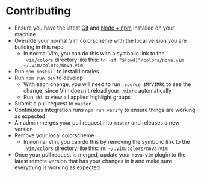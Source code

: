 # Contributing

- Ensure you have the latest [Git](https://git-scm.com/) and [Node + npm](https://nodejs.org) installed on your machine
- Override your normal Vim colorscheme with the local version you are building in this repo
  - In normal Vim, you can do this with a symbolic link to the `.vim/colors` directory like this: `ln -sf "$(pwd)"/colors/nova.vim ~/.vim/colors/nova.vim`
- Run `npm install` to install libraries
- Run `npm run dev` to develop
  - With each change, you will need to run `:source $MYVIMRC` to see the change, since Vim doesn't reload your `.vimrc` automatically
  - Run `:hi` to view all applied highlight groups
- Submit a pull request to `master`
- Continuous Integration runs `npm run verify` to ensure things are working as expected
- An admin merges your pull request into `master` and releases a new version
- Remove your local colorscheme
  - In normal Vim, you can do this by removing the symbolic link to the `.vim/colors` directory like this: `rm ~/.vim/colors/nova.vim`
- Once your pull request is merged, update your `nova-vim` plugin to the latest remote version that has your changes in it and make sure everything is working as expected
